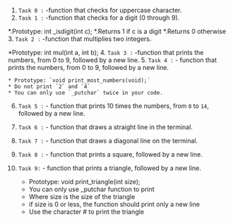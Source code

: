 1. `Task 0 :` -function that checks for uppercase character.
2. `Task 1 :` -function that checks for a digit (0 through 9).

*.Prototype: int _isdigit(int c);
*.Returns 1 if c is a digit
*.Returns 0 otherwise
3. `Task 2 :` -function that multiplies two integers.

*Prototype: int mul(int a, int b);
4. `Task 3 :` -function that prints the numbers, from 0 to 9, followed by a new line.
5. `Task 4 :` - function that prints the numbers, from 0 to 9, followed by a new line.

    * Prototype: `void print_most_numbers(void);`
    * Do not print `2` and `4`
    * You can only use `_putchar` twice in your code.
6. `Task 5 :` - function that prints 10 times the numbers, from `0` to `14`, followed by a new line.
7. `Task 6 :` - function that draws a straight line in the terminal.
8. `Task 7 :` - function that draws a diagonal line on the terminal.
9. `Task 8 :` - function that prints a square, followed by a new line.
10. `Task 9:` - function that prints a triangle, followed by a new line.

      * Prototype: void print_triangle(int size);
     * You can only use _putchar function to print
     *  Where size is the size of the triangle
     *  if size is 0 or less, the function should print only a new line
     * Use the character # to print the triangle
